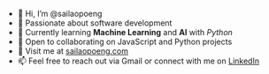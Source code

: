 - 👋 Hi, I’m @sailaopoeng
- 👀 Passionate about software development
- 🌱 Currently learning **Machine Learning** and **AI** with *Python*
- 💞️ Open to collaborating on JavaScript and Python projects
- 🔗 Visit me at [sailaopoeng.com](https://sailaopoeng.com)
- 📫 Feel free to reach out via Gmail or connect with me on [LinkedIn](https://www.linkedin.com/in/sailaopoeng/)

<!---
sailaopoeng/sailaopoeng is a ✨ special ✨ repository because its `README.md` (this file) appears on your GitHub profile.
You can click the Preview link to take a look at your changes.
--->
